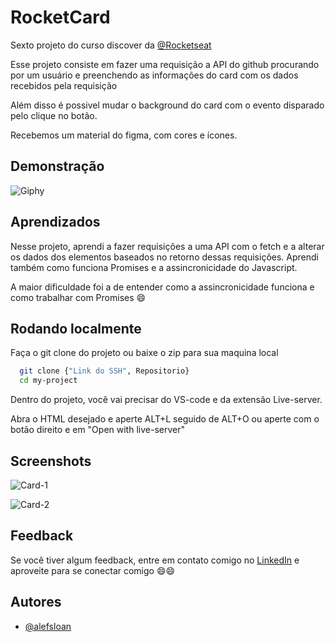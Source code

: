 # RocketCard


Sexto projeto do curso discover da [@Rocketseat](https://www.rocketseat.com.br)

Esse projeto consiste em fazer uma requisição a API do github procurando por um usuário e preenchendo as informações do card com os dados recebidos pela requisição

Além disso é possivel mudar o background do card com o evento disparado pelo clique no botão.

Recebemos um material do figma, com cores e ícones.

## Demonstração


![Giphy](https://media.giphy.com/media/v1.Y2lkPTc5MGI3NjExYTc4MWJiYjIwNDZiYWVmNzYxOWU2ZjNkM2MxYTA5ODQ1MzRmZTllZiZjdD1n/M9Wx73E3MwyZry7w2R/giphy.gif)
## Aprendizados

Nesse projeto, aprendi a fazer requisições a uma API com o fetch e a alterar os dados dos elementos baseados no retorno dessas requisições. Aprendi também como funciona Promises e a assincronicidade do Javascript.

A maior dificuldade foi a de entender como a assincronicidade funciona e como trabalhar com Promises :smile:


## Rodando localmente

Faça o git clone do projeto ou baixe o zip para sua maquina local

```bash
  git clone {"Link do SSH", Repositorio}
  cd my-project
```

Dentro do projeto, você vai precisar do VS-code e da extensão Live-server.

Abra o HTML desejado e aperte ALT+L seguido de ALT+O ou aperte com o botão direito
e em "Open with live-server"

## Screenshots

![Card-1](https://i.ibb.co/9cTcDkP/Card-1.png)

![Card-2](https://i.ibb.co/6vjXFHY/Card-2.png)
## Feedback

Se você tiver algum feedback, entre em contato comigo no [LinkedIn](https://www.linkedin.com/in/alefsloan/) e aproveite para se conectar comigo :smile::smile:


## Autores

- [@alefsloan](https://github.com/AlefSloan)
